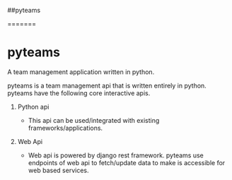 ##pyteams

=======
# pyteams
A team management application written in python.

pyteams is a team management api that is written entirely in python. pyteams have the following core interactive apis.

1. Python api
   - This api can be used/integrated with existing frameworks/applications.
   
2. Web Api
   - Web api is powered by django rest framework. pyteams use endpoints of web api to fetch/update data to make is accessible for web based services.

